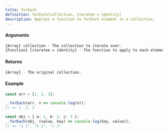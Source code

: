 ```yaml
---
title: forEach
definition: forEach(collection, iteratee = identity)
description: Applies a function to forEach element in a collection.
---
```


#### Arguments

```bash
{Array} collection - The collection to iterate over.
{Function} [iteratee = identity] - The function to apply to each element.
```

#### Returns

```bash
{Array} - The original collection.
```

#### Example

```ts
const arr = [1, 2, 3];

_.forEach(arr, n => console.log(n));
// => 1, 2, 3

const obj = { a: 1, b: 2, c: 3 };
_.forEach(obj, (value, key) => console.log(key, value));
// => "a 1", "b 2", "c 3"
```